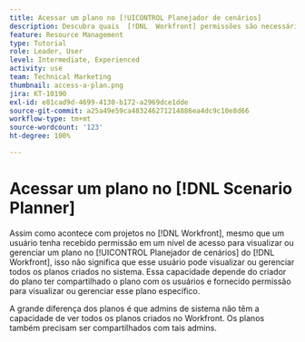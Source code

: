 ```yaml
---
title: Acessar um plano no [!UICONTROL Planejador de cenários]
description: Descubra quais  [!DNL  Workfront] permissões são necessárias para que os usuários acessem os planos no[!UICONTROL  Planejador de cenário].
feature: Resource Management
type: Tutorial
role: Leader, User
level: Intermediate, Experienced
activity: use
team: Technical Marketing
thumbnail: access-a-plan.png
jira: KT-10190
exl-id: e81cad9d-4699-4130-b172-a2969dce1dde
source-git-commit: a25a49e59ca483246271214886ea4dc9c10e8d66
workflow-type: tm+mt
source-wordcount: '123'
ht-degree: 100%

---
```


# Acessar um plano no [!DNL Scenario Planner]

Assim como acontece com projetos no [!DNL Workfront], mesmo que um usuário tenha recebido permissão em um nível de acesso para visualizar ou gerenciar um plano no [!UICONTROL Planejador de cenários] do [!DNL Workfront], isso não significa que esse usuário pode visualizar ou gerenciar todos os planos criados no sistema. Essa capacidade depende do criador do plano ter compartilhado o plano com os usuários e fornecido permissão para visualizar ou gerenciar esse plano específico.

A grande diferença dos planos é que admins de sistema não têm a capacidade de ver todos os planos criados no Workfront. Os planos também precisam ser compartilhados com tais admins.
